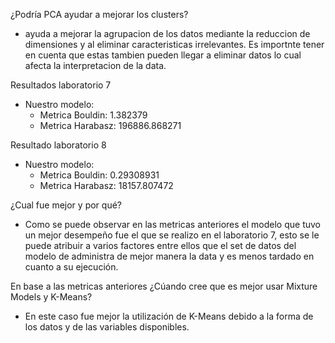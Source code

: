 ¿Podría PCA ayudar a mejorar los clusters? 
* ayuda a mejorar la agrupacion de los datos mediante la reduccion de dimensiones y al eliminar caracteristicas irrelevantes. Es importnte tener en cuenta que estas tambien pueden llegar a eliminar datos lo cual afecta la interpretacion de la data.

Resultados laboratorio 7 
  - Nuestro modelo:
    * Metrica Bouldin:  1.382379
    * Metrica Harabasz: 196886.868271
        
Resultado laboratorio 8
  - Nuestro modelo:
    * Metrica Bouldin:  0.29308931
    * Metrica Harabasz: 18157.807472

¿Cual fue mejor y por qué?
* Como se puede observar en las metricas anteriores el modelo que tuvo un mejor desempeño fue el que se realizo en el laboratorio 7, esto se le puede atribuir a varios factores entre ellos que el set de datos del modelo de administra de mejor manera la data y es menos tardado en cuanto a su ejecución. 

En base a las metricas anteriores ¿Cúando cree que es mejor usar Mixture Models y K-Means?
* En este caso fue mejor la utilización de K-Means debido a la forma de los datos y de las variables disponibles.